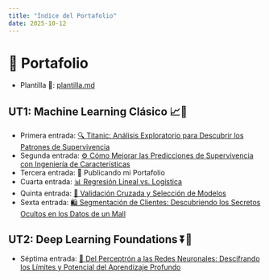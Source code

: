 ```yaml
---
title: "Índice del Portafolio"
date: 2025-10-12
---
```


# 💼 Portafolio

- Plantilla 📎: [plantilla.md](plantilla.md)

## UT1: Machine Learning Clásico 📈🧠
- Primera entrada: [🔍 Titanic: Análisis Exploratorio para Descubrir los Patrones de Supervivencia](docs/portfolio/01-Práctica-1:-EDA-del-Titanic-en-Google-Colab.md)
- Segunda entrada: [⚙️ Cómo Mejorar las Predicciones de Supervivencia con Ingeniería de Características](docs/portfolio/02-Práctica-2:-Feature-Engineering-simple-+-Modelo-base.md)
- Tercera entrada: 🚀 Publicando mi Portafolio
- Cuarta entrada: [📊 Regresión Lineal vs. Logística](docs/portfolio/04-Práctica-4:-Regresion-Lineal-y-Regresion-Logistica.md)
- Quinta entrada: [🎯 Validación Cruzada y Selección de Modelos](docs/portfolio/05-Práctica-5:-Validación-y-Selección-de-Modelos.md)
- Sexta entrada: [🛍️ Segmentación de Clientes: Descubriendo los Secretos Ocultos en los Datos de un Mall](docs/portfolio/06-Práctica-6:-Clustering-y-PCA:-Mall-Customer-Segmentation.md)

## UT2: Deep Learning Foundations ⏬🤿
- Séptima entrada: [🧠 Del Perceptrón a las Redes Neuronales: Descifrando los Límites y Potencial del Aprendizaje Profundo](docs/portfolio/07-Práctica-7:-De-Perceptrón-a-Redes-Neuronales.md)
